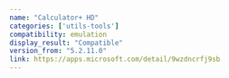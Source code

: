 ```yaml
---
name: "Calculator+ HD"
categories: ['utils-tools']
compatibility: emulation
display_result: "Compatible"
version_from: "5.2.11.0"
link: https://apps.microsoft.com/detail/9wzdncrfj9sb
---
```


